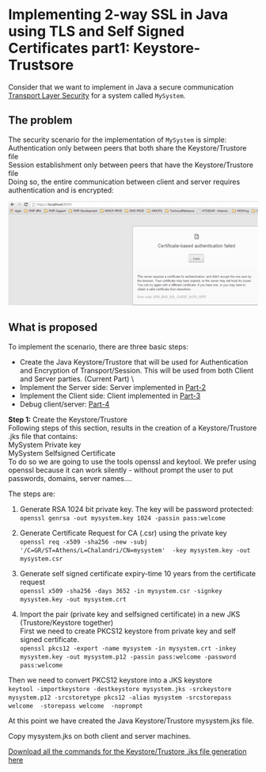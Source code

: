 # Implementing 2-way SSL in Java using TLS and Self Signed Certificates part1: Keystore-Trustsore
Consider that we want to implement in Java a secure communication [Transport Layer Security](https://en.wikipedia.org/wiki/Transport_Layer_Security) for a system called `MySystem`.

## The problem

The security scenario for the implementation of  `MySystem` is simple: \
Authentication only between peers that both share the Keystore/Trustore file \
Session establishment only between peers that have the Keystore/Trustore file \
Doing so, the entire communication between client and server requires authentication and is encrypted:

 ![SSL in action](img/ssl_in_action.png)


## What is proposed
To implement the scenario, there are three basic steps: 

* Create the Java Keystore/Trustore that will be used for Authentication and Encryption of Transport/Session. This will be used from both Client and Server parties. (Current Part) \
* Implement the Server side: Server implemented in [Part-2](part-2-the-java-server.md)
* Implement the Client side:  Client implemented in [Part-3](part-3-the-java-client.md)
* Debug client/server: [Part-4](part-4-test-java-tls-client-server.md)


**Step 1:** Create the Keystore/Trustore \
Following steps of this section, results in the creation of a  Keystore/Trustore .jks file that contains: \
MySystem Private key \
MySystem Selfsigned Certificate \
To do so we are going to use the tools openssl  and keytool. We prefer using openssl because it can work silently - without prompt the user to put passwords, domains, server names....

The steps are:
1. Generate RSA 1024 bit private key. The key will be password protected: \
`openssl genrsa -out mysystem.key 1024 -passin pass:welcome`

2. Generate Certificate Request for CA (.csr) using the private key \
`openssl req -x509 -sha256 -new -subj '/C=GR/ST=Athens/L=Chalandri/CN=mysystem'  -key mysystem.key -out mysystem.csr`

3.  Generate self signed certificate expiry-time 10 years from the certificate request \
`openssl x509 -sha256 -days 3652 -in mysystem.csr -signkey mysystem.key -out mysystem.crt`


4.  Import the pair (private key and selfsigned certificate) in a new JKS (Trustore/Keystore together) \
First we need to create PKCS12 keystore from private key and self signed certificate. \
`openssl pkcs12 -export -name mysystem -in mysystem.crt -inkey mysystem.key -out mysystem.p12 -passin pass:welcome -password pass:welcome`

Then we need to convert PKCS12 keystore into a JKS keystore\
`keytool -importkeystore -destkeystore mysystem.jks -srckeystore mysystem.p12 -srcstoretype pkcs12 -alias mysystem -srcstorepass welcome  -storepass welcome  -noprompt`

At this point we have created the Java  Keystore/Trustore mysystem.jks file.

Copy mysystem.jks on both client and server machines.

[Download all the commands for the Keystore/Trustore .jks file generation here](keystores.sh)
